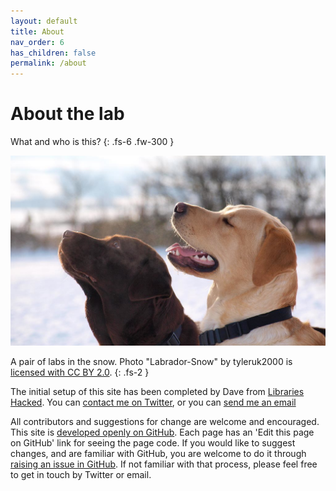 ```yaml
---
layout: default
title: About
nav_order: 6
has_children: false
permalink: /about
---
```


# About the lab

What and who is this?
{: .fs-6 .fw-300 }

![A photo of a labrador puppy](https://raw.githubusercontent.com/LibrariesHacked/librarylab/master/assets/images/about-lab.jpg)

A pair of labs in the snow. Photo "Labrador-Snow" by tyleruk2000 is [licensed with CC BY 2.0](https://creativecommons.org/licenses/by/2.0/).
{: .fs-2 }

The initial setup of this site has been completed by Dave from [Libraries Hacked](https://blog.librarydata.uk). You can [contact me on Twitter](https://twitter.com/librarieshacked), or you can [send me an email](mailto:info@librarieshacked.org)

All contributors and suggestions for change are welcome and encouraged. This site is [developed openly on GitHub](https://github.com/LibrariesHacked/librarylab). Each page has an 'Edit this page on GitHub' link for seeing the page code. If you would like to suggest changes, and are familiar with GitHub, you are welcome to do it through [raising an issue in GitHub](https://guides.github.com/features/issues/). If not familiar with that process, please feel free to get in touch by Twitter or email.
